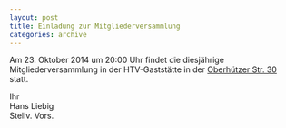 ```yaml
---
layout: post
title: Einladung zur Mitgliederversammlung
categories: archive
---
```


Am 23. Oktober 2014 um 20:00 Uhr findet die diesjährige Mitgliederversammlung in der HTV-Gaststätte
in der
<a href="https://www.google.de/maps/place/Oberh%C3%BCtzer+Stra%C3%9Fe+30,+42857+Remscheid/@51.1920696,7.1604141,17z/data=!3m1!4b1!4m2!3m1!1s0x47b8d5f35f4bc441:0x1afd5650c8320aa0" target="_blank">
    Oberhützer Str. 30
</a>
statt.


Ihr  
Hans Liebig  
Stellv. Vors.
